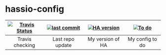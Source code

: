 
# hassio-config

| [![Travis Status][travis-shield]][travis] | [![last commit][commits-shield]][commits] | [![HA version][ha-shield]][homeassistant] | [![To do][open-issues-shield]][issues] |
|:---:|:---:|:---:|:---:|
| Travis checking | Last repo update | My version of HA |  My config to do |

[travis]: https://travis-ci.org/BioGeekJoey/hassio-config
[commits]: https://github.com/BioGeekJoey/hassio-config/commits/master
[homeassistant]: https://home-assistant.io
[issues]: https://github.com/BioGeekJoey/hassio-config/issues

[travis-shield]: https://travis-ci.org/BioGeekJoey/hassio-config.svg?branch=master
[commits-shield]: https://img.shields.io/github/last-commit/BioGeekJoey/hassio-config.svg
[ha-shield]: https://img.shields.io/badge/Home%20Assistant-0.86.3-blue.svg
[open-issues-shield]: https://img.shields.io/github/issues-raw/BioGeekJoey/hassio-config.svg?label=To%20do
